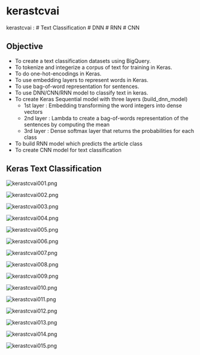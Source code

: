 # kerastcvai
kerastcvai : # Text Classification # DNN # RNN # CNN

## Objective
- To create a text classification datasets using BigQuery.
- To tokenize and integerize a corpus of text for training in Keras.
- To do one-hot-encodings in Keras.
- To use embedding layers to represent words in Keras.
- To use bag-of-word representation for sentences.
- To use DNN/CNN/RNN model to classify text in keras.
- To create Keras Sequential model with three layers (build_dnn_model)
    - 1st layer : Embedding transforming the word integers into dense vectors
    - 2nd layer : Lambda to create a bag-of-words representation of the sentences by computing the mean
    - 3rd layer : Dense softmax layer that returns the probabilities for each class
- To build RNN model which predicts the article class
- To create CNN model for text classification


## Keras Text Classification

![kerastcvai001.png](./media/kerastcvai001.png)

![kerastcvai002.png](./media/kerastcvai002.png)

![kerastcvai003.png](./media/kerastcvai003.png)

![kerastcvai004.png](./media/kerastcvai004.png)

![kerastcvai005.png](./media/kerastcvai005.png)

![kerastcvai006.png](./media/kerastcvai006.png)

![kerastcvai007.png](./media/kerastcvai007.png)

![kerastcvai008.png](./media/kerastcvai008.png)

![kerastcvai009.png](./media/kerastcvai009.png)

![kerastcvai010.png](./media/kerastcvai010.png)

![kerastcvai011.png](./media/kerastcvai011.png)

![kerastcvai012.png](./media/kerastcvai012.png)

![kerastcvai013.png](./media/kerastcvai013.png)

![kerastcvai014.png](./media/kerastcvai014.png)

![kerastcvai015.png](./media/kerastcvai015.png)